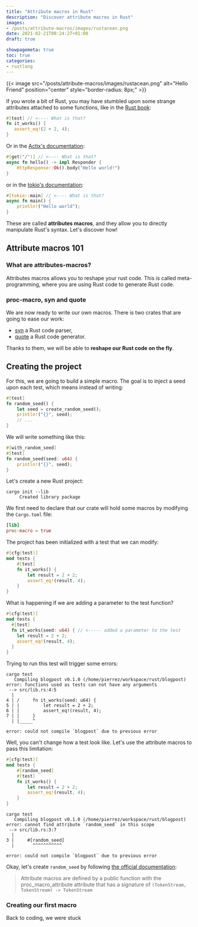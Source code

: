 ```yaml
---
title: "Attribute macros in Rust"
description: "Discover attribute macros in Rust"
images:
- /posts/attribute-macros/images/rustacean.png
date: 2021-02-21T00:24:27+01:00
draft: true 

showpagemeta: true
toc: true
categories:
- rustlang
---
```


{{< image src="/posts/attribute-macros/images/rustacean.png" alt="Hello Friend" position="center" style="border-radius: 8px;" >}}

If you wrote a bit of Rust, you may have stumbled upon some strange attributes attached to some functions, like in the [Rust book](https://doc.rust-lang.org/book/ch11-01-writing-tests.html#the-anatomy-of-a-test-function):

```rust
#[test] // <---- What is that?
fn it_works() {
   assert_eq!(2 + 2, 4);
}
```

Or in the [Actix's documentation](https://actix.rs/docs/getting-started/):

```rust
#[get("/")] // <---- What is that?
async fn hello() -> impl Responder {
    HttpResponse::Ok().body("Hello world!")
}
```
or in the [tokio's documentation](https://docs.rs/tokio-macros/1.5.0/tokio_macros/attr.main.html):

```rust
#[tokio::main] // <---- What is that?
async fn main() {
    println!("Hello world");
}
```

These are called **attributes macros**, and they allow you to directly manipulate Rust's syntax. Let's discover how!

## Attribute macros 101

### What are attributes-macros?

Attributes macros allows you to reshape your rust code. This is called meta-programming, where you are using Rust code to generate Rust code.

### proc-macro, syn and quote


We are now ready to write our own macros. There is two crates that are going to ease our work:

* [syn](https://crates.io/crates/syn) a Rust code parser,
* [quote](https://crates.io/crates/quote) a Rust code generator.

Thanks to them, we will be able to **reshape our Rust code on the fly**.

## Creating the project

For this, we are going to build a simple macro. The goal is to inject a seed upon each test, which means instead of writing:

```rust
#[test]
fn random_seed() {
    let seed = create_random_seed();
    println!("{}", seed);
    // ...
}
```

We will write something like this:

```rust
#[with_random_seed]
#[test]
fn random_seed(seed: u64) {
    println!("{}", seed);
}
```

Let's create a new Rust project:

```console
cargo init --lib
     Created library package
```

We first need to declare that our crate will hold some macros by modifying the `Cargo.toml` file:

```toml
[lib]
proc-macro = true
```

The project has been initialized with a test that we can modify:

```rust
#[cfg(test)]
mod tests {
    #[test]
    fn it_works() {
        let result = 2 + 2;
        assert_eq!(result, 4);
    }
}
```

What is happening if we are adding a parameter to the test function?

```rust
#[cfg(test)]
mod tests {
  #[test]
  fn it_works(seed: u64) { // <----- added a parameter to the test
    let result = 2 + 2;
    assert_eq!(result, 4);
  }
}
```

Trying to run this test will trigger some errors:

```shell
cargo test    
   Compiling blogpost v0.1.0 (/home/pierrez/workspace/rust/blogpost)
error: functions used as tests can not have any arguments
 --> src/lib.rs:4:5
  |
4 | /     fn it_works(seed: u64) {
5 | |         let result = 2 + 2;
6 | |         assert_eq!(result, 4);
7 | |     }
  | |_____^

error: could not compile `blogpost` due to previous error
```

Well, you can't change how a test look like. Let's use the attribute macros to pass this limitation:


```rust
#[cfg(test)]
mod tests {
    #[random_seed]
    #[test]
    fn it_works() { 
        let result = 2 + 2;
        assert_eq!(result, 4);
    }
}
```

```shell
cargo test
   Compiling blogpost v0.1.0 (/home/pierrez/workspace/rust/blogpost)
error: cannot find attribute `random_seed` in this scope
 --> src/lib.rs:3:7
  |
3 |     #[random_seed]
  |       ^^^^^^^^^^^

error: could not compile `blogpost` due to previous error
```

Okay, let's create `random_seed` by following [the official documentation](https://doc.rust-lang.org/reference/procedural-macros.html#attribute-macros):

> Attribute macros are defined by a public function with the proc_macro_attribute attribute that has a signature of `(TokenStream, TokenStream) -> TokenStream`


### Creating our first macro

Back to coding, we were stuck